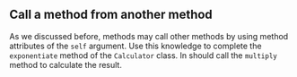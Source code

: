 ## Call a method from another method

As we discussed before, methods may call other methods by using method attributes of the `self` argument.
Use this knowledge to complete the `exponentiate` method of the `Calculator` class. In should
call the `multiply` method to calculate the result.
